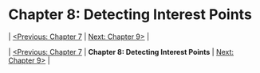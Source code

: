 
Chapter 8: Detecting Interest Points
==================================================

| [<Previous: Chapter 7][chapter07] |  [Next: Chapter 9>][chapter09] |



| [<Previous: Chapter 7][chapter07] | **Chapter 8: Detecting Interest Points** | [Next: Chapter 9>][chapter09] |

[chapter07]: /OpenCV2_Cookbook/src/main/scala/opencv2_cookbook/chapter07
[chapter09]: /OpenCV2_Cookbook/src/main/scala/opencv2_cookbook/chapter09